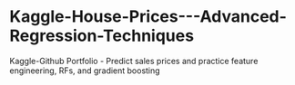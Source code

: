 # Kaggle-House-Prices---Advanced-Regression-Techniques
Kaggle-Github Portfolio - Predict sales prices and practice feature engineering, RFs, and gradient boosting

